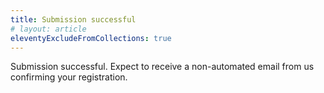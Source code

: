 ```yaml
---
title: Submission successful
# layout: article
eleventyExcludeFromCollections: true
---
```


Submission successful. Expect to receive a non-automated email from us confirming your registration.
